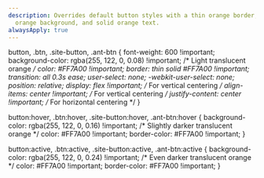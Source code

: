 ```yaml
---
description: Overrides default button styles with a thin orange border, light
  orange background, and solid orange text.
alwaysApply: true
---
```


button,
.btn,
.site-button,
.ant-btn {
  font-weight: 600 !important;
  background-color: rgba(255, 122, 0, 0.08) !important; /* Light translucent orange */
  color: #FF7A00 !important;
  border: thin solid #FF7A00 !important;
  transition: all 0.3s ease;
  user-select: none;
  -webkit-user-select: none;
  position: relative;
  display: flex !important; /* For vertical centering */
  align-items: center !important; /* For vertical centering */
  justify-content: center !important; /* For horizontal centering */
}

button:hover,
.btn:hover,
.site-button:hover,
.ant-btn:hover {
  background-color: rgba(255, 122, 0, 0.16) !important; /* Slightly darker translucent orange */
  color: #FF7A00 !important;
  border-color: #FF7A00 !important;
}

button:active,
.btn:active,
.site-button:active,
.ant-btn:active {
  background-color: rgba(255, 122, 0, 0.24) !important; /* Even darker translucent orange */
  color: #FF7A00 !important;
  border-color: #FF7A00 !important;
}